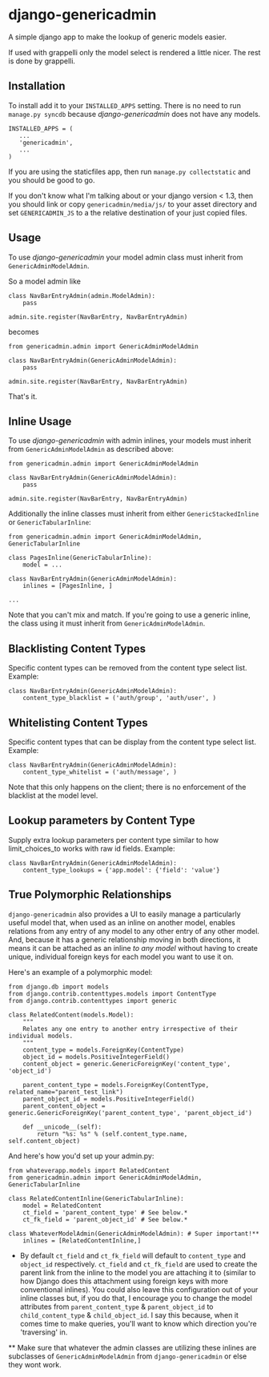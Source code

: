 # django-genericadmin

A simple django app to make the lookup of generic models easier. 

If used with grappelli only the model select is rendered a little nicer. 
The rest is done by grappelli.

## Installation

To install add it to your `INSTALLED_APPS` setting. There is no need to
run `manage.py syncdb` because _django-genericadmin_ does not have any models.

    INSTALLED_APPS = (
       ...
       'genericadmin',
       ...
    )

If you are using the staticfiles app, then run `manage.py collectstatic` and you should be 
good to go. 

If you don't know what I'm talking about or your django version < 1.3, then you
should link or copy `genericadmin/media/js/` to your asset directory and set
`GENERICADMIN_JS` to a the relative destination of your just copied files. 

## Usage

To use _django-genericadmin_ your model admin class must inherit from 
`GenericAdminModelAdmin`. 

So a model admin like

    class NavBarEntryAdmin(admin.ModelAdmin):
        pass

    admin.site.register(NavBarEntry, NavBarEntryAdmin)

becomes

    from genericadmin.admin import GenericAdminModelAdmin

    class NavBarEntryAdmin(GenericAdminModelAdmin):
        pass

    admin.site.register(NavBarEntry, NavBarEntryAdmin)

That's it.


## Inline Usage

To use _django-genericadmin_ with admin inlines, your models must inherit from 
`GenericAdminModelAdmin` as described above:

	from genericadmin.admin import GenericAdminModelAdmin

	class NavBarEntryAdmin(GenericAdminModelAdmin):
    	pass

	admin.site.register(NavBarEntry, NavBarEntryAdmin)

Additionally the inline classes must inherit from either `GenericStackedInline`
or `GenericTabularInline`:

	from genericadmin.admin import GenericAdminModelAdmin, GenericTabularInline

	class PagesInline(GenericTabularInline):
    	model = ...

	class NavBarEntryAdmin(GenericAdminModelAdmin):
    	inlines = [PagesInline, ]

	...

Note that you can't mix and match.  If you're going to use a generic inline,
the class using it must inherit from `GenericAdminModelAdmin`.

## Blacklisting Content Types

Specific content types can be removed from the content type select list.
Example:

	class NavBarEntryAdmin(GenericAdminModelAdmin):
    	content_type_blacklist = ('auth/group', 'auth/user', )

## Whitelisting Content Types

Specific content types that can be display from the content type select list.
Example:

	class NavBarEntryAdmin(GenericAdminModelAdmin):
    	content_type_whitelist = ('auth/message', )

Note that this only happens on the client; there is no enforcement of the
blacklist at the model level.

## Lookup parameters by Content Type

Supply extra lookup parameters per content type similar to how 
limit_choices_to works with raw id fields.
Example:

    class NavBarEntryAdmin(GenericAdminModelAdmin):
        content_type_lookups = {'app.model': {'field': 'value'}

## True Polymorphic Relationships

`django-genericadmin` also provides a UI to easily manage a particularly useful model that, when used as an inline on another model, enables relations from any entry of any model to any other entry of any other model. And, because it has a generic relationship moving in both directions, it means it can be attached as an inline _to any model_ without having to create unique, individual foreign keys for each model you want to use it on.

Here's an example of a polymorphic model:

    from django.db import models
    from django.contrib.contenttypes.models import ContentType
    from django.contrib.contenttypes import generic
    
    class RelatedContent(models.Model):
        """
        Relates any one entry to another entry irrespective of their individual models.
        """
        content_type = models.ForeignKey(ContentType)
        object_id = models.PositiveIntegerField()
        content_object = generic.GenericForeignKey('content_type', 'object_id')

        parent_content_type = models.ForeignKey(ContentType, related_name="parent_test_link")
        parent_object_id = models.PositiveIntegerField()
        parent_content_object = generic.GenericForeignKey('parent_content_type', 'parent_object_id')

        def __unicode__(self):
            return "%s: %s" % (self.content_type.name, self.content_object)

And here's how you'd set up your admin.py:

    from whateverapp.models import RelatedContent
    from genericadmin.admin import GenericAdminModelAdmin, GenericTabularInline
    
    class RelatedContentInline(GenericTabularInline):
        model = RelatedContent
        ct_field = 'parent_content_type' # See below.*
        ct_fk_field = 'parent_object_id' # See below.*
        
    class WhateverModelAdmin(GenericAdminModelAdmin): # Super important!**
        inlines = [RelatedContentInline,]
        
* By default `ct_field` and `ct_fk_field` will default to `content_type` and `object_id` respectively. `ct_field` and `ct_fk_field` are used to create the parent link from the inline to the model you are attaching it to (similar to how Django does this attachment using foreign keys with more conventional inlines). You could also leave this configuration out of your inline classes but, if you do that, I encourage you to change the model attributes from `parent_content_type` & `parent_object_id` to `child_content_type` & `child_object_id`. I say this because, when it comes time to make queries, you'll want to know which direction you're 'traversing' in.

** Make sure that whatever the admin classes are utilizing these inlines are subclasses of `GenericAdminModelAdmin` from `django-genericadmin` or else they wont work.